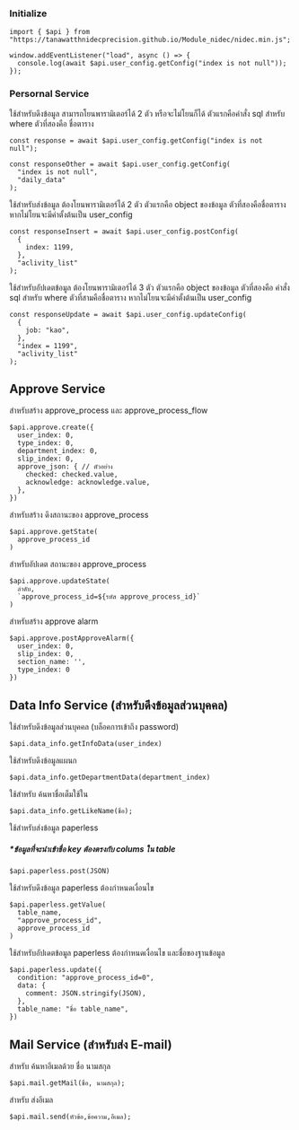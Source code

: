 ### Initialize
```JS
import { $api } from "https://tanawatthnidecprecision.github.io/Module_nidec/nidec.min.js";

window.addEventListener("load", async () => {
  console.log(await $api.user_config.getConfig("index is not null"));
});
```

### Persornal Service

ใช้สำหรับดึงข้อมูล
สามารถโยนพารามิเตอร์ได้ 2 ตัว หรือจะไม่โยนก็ได้
ตัวแรกคือคำสั่ง sql สำหรับ where
ตัวที่สองคือ ชื่อตาราง

```JS
const response = await $api.user_config.getConfig("index is not null");
```

```
const responseOther = await $api.user_config.getConfig(
  "index is not null",
  "daily_data"
);
```

ใช้สำหรับส่งข้อมูล
ต้องโยนพารามิเตอร์ได้ 2 ตัว
ตัวแรกคือ object ของข้อมูล
ตัวที่สองคือชื่อตาราง หากไม่โยนจะมีค่าตั้งต้นเป็น user_config
```JS
const responseInsert = await $api.user_config.postConfig(
  {
    index: 1199,
  },
  "aclivity_list"
);
```

ใช้สำหรับอัปเดตข้อมูล
ต้องโยนพารามิเตอร์ได้ 3 ตัว
ตัวแรกคือ object ของข้อมูล
ตัวที่สองคือ คำสั่ง sql สำหรับ where
ตัวที่สามคือชื่อตาราง หากไม่โยนจะมีค่าตั้งต้นเป็น user_config

```JS
const responseUpdate = await $api.user_config.updateConfig(
  {
    job: "kao",
  },
  "index = 1199",
  "aclivity_list"
);
```

## Approve Service

สำหรับสร้าง approve_process และ approve_process_flow 
```JS
$api.approve.create({
  user_index: 0,
  type_index: 0,
  department_index: 0,
  slip_index: 0,
  approve_json: { // ตัวอย่าง
    checked: checked.value,
    acknowledge: acknowledge.value,
  },
})
```

สำหรับสร้าง ดึงสถานะของ approve_process 
```JS
$api.approve.getState(
  approve_process_id
)
```

สำหรับอัปเดต สถานะของ approve_process 
```JS
$api.approve.updateState(
  ลำดับ,
  `approve_process_id=${รหัส approve_process_id}`                  
)
```

สำหรับสร้าง approve alarm 
```JS
$api.approve.postApproveAlarm({
  user_index: 0,
  slip_index: 0,
  section_name: '',
  type_index: 0
})
```
## Data Info Service (สำหรับดึงข้อมูลส่วนบุคคล)
ใช้สำหรับดึงข้อมูลส่วนบุคคล (บล็อคการเข้าถึง password)
```
$api.data_info.getInfoData(user_index)
```

ใช้สำหรับดึงข้อมูลแผนก
```JS
$api.data_info.getDepartmentData(department_index)
```

ใช้สำหรับ ค้นหาชื่อเต็มใช้ใน 
```JS
$api.data_info.getLikeName(ชื่อ);
```

ใช้สำหรับส่งข้อมูล paperless
##### *ข้อมูลที่จะนำเข้าชื่อ key ต้องตรงกับ colums ใน table
```JS
$api.paperless.post(JSON)
```

ใช้สำหรับดึงข้อมูล paperless ต้องกำหนดเงื่อนไข
```JS
$api.paperless.getValue(
  table_name,
  "approve_process_id",
  approve_process_id
)
```

ใช้สำหรับอัปเดตข้อมูล paperless ต้องกำหนดเงื่อนไข และชื่อของฐานข้อมูล
```JS
$api.paperless.update({
  condition: "approve_process_id=0",
  data: {
    comment: JSON.stringify(JSON),
  },
  table_name: "ชื่อ table_name",
})
```



## Mail Service (สำหรับส่ง E-mail)

สำหรับ ค้นหาอีเมลด้วย ชื่อ นามสกุล
```JS
$api.mail.getMail(ชื่อ, นามสกุล);
```

สำหรับ ส่งอีเมล
```JS
$api.mail.send(หัวข้อ,ข้อความ,อีเมล);
```
